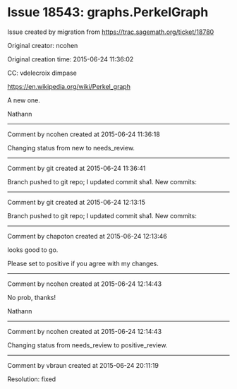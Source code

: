 # Issue 18543: graphs.PerkelGraph

Issue created by migration from https://trac.sagemath.org/ticket/18780

Original creator: ncohen

Original creation time: 2015-06-24 11:36:02

CC:  vdelecroix dimpase

https://en.wikipedia.org/wiki/Perkel_graph

A new one.

Nathann


---

Comment by ncohen created at 2015-06-24 11:36:18

Changing status from new to needs_review.


---

Comment by git created at 2015-06-24 11:36:41

Branch pushed to git repo; I updated commit sha1. New commits:


---

Comment by git created at 2015-06-24 12:13:15

Branch pushed to git repo; I updated commit sha1. New commits:


---

Comment by chapoton created at 2015-06-24 12:13:46

looks good to go.

Please set to positive if you agree with my changes.


---

Comment by ncohen created at 2015-06-24 12:14:43

No prob, thanks!

Nathann


---

Comment by ncohen created at 2015-06-24 12:14:43

Changing status from needs_review to positive_review.


---

Comment by vbraun created at 2015-06-24 20:11:19

Resolution: fixed
